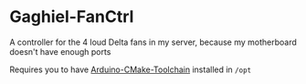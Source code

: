 # Gaghiel-FanCtrl

A controller for the 4 loud Delta fans in my server, because my motherboard doesn't have enough ports

Requires you to have [Arduino-CMake-Toolchain](https://github.com/a9183756-gh/Arduino-CMake-Toolchain) installed in `/opt`
